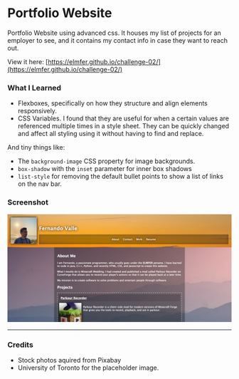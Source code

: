 # Portfolio Website
Portfolio Website using advanced css. It houses my list of projects for an employer to see, and it contains my contact info in case they want to reach out.

View it here: [https://elmfer.github.io/challenge-02/](https://elmfer.github.io/challenge-02/)

### What I Learned
* Flexboxes, specifically on how they structure and align elements responsively.
* CSS Variables. I found that they are useful for when a certain values are referenced multiple times in a style sheet. They can be quickly changed and affect all styling using it without having to find and replace.

And tiny things like:
* The `background-image` CSS property for image backgrounds.
* `box-shadow` with the `inset` parameter for inner box shadows
* `list-style` for removing the default bullet points to show a list of links on the nav bar.

### Screenshot
![Screenshot](assets/images/screenshot.png)

---

### Credits
* Stock photos aquired from Pixabay
* University of Toronto for the placeholder image.
